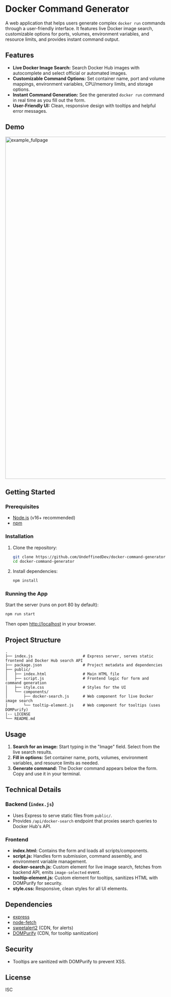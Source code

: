 # Docker Command Generator

A web application that helps users generate complex `docker run` commands through a user-friendly interface. It features live Docker image search, customizable options for ports, volumes, environment variables, and resource limits, and provides instant command output.

## Features

- **Live Docker Image Search:** Search Docker Hub images with autocomplete and select official or automated images.
- **Customizable Command Options:** Set container name, port and volume mappings, environment variables, CPU/memory limits, and storage options.
- **Instant Command Generation:** See the generated `docker run` command in real time as you fill out the form.
- **User-Friendly UI:** Clean, responsive design with tooltips and helpful error messages.

## Demo

<img width="1280" height="1073" alt="example_fullpage" src="https://github.com/user-attachments/assets/766a3583-9829-443f-9079-108272b6b733" />

## Getting Started

### Prerequisites

- [Node.js](https://nodejs.org/) (v16+ recommended)
- [npm](https://www.npmjs.com/)

### Installation

1. Clone the repository:
   ```bash
   git clone https://github.com/UndeffinedDev/docker-command-generator.git
   cd docker-command-generator
   ```

2. Install dependencies:
   ```bash
   npm install
   ```

### Running the App

Start the server (runs on port 80 by default):

```bash
npm run start
```

Then open [http://localhost](http://localhost) in your browser.

## Project Structure

```
.
├── index.js                      # Express server, serves static frontend and Docker Hub search API
├── package.json                  # Project metadata and dependencies
├── public/
│   ├── index.html                # Main HTML file
│   ├── script.js                 # Frontend logic for form and command generation
│   ├── style.css                 # Styles for the UI
│   └── components/
│       ├── docker-search.js      # Web component for live Docker image search
│       └── tooltip-element.js    # Web component for tooltips (uses DOMPurify)
|-- LICENSE
└── README.md
```

## Usage

1. **Search for an image:** Start typing in the "Image" field. Select from the live search results.
2. **Fill in options:** Set container name, ports, volumes, environment variables, and resource limits as needed.
3. **Generate command:** The Docker command appears below the form. Copy and use it in your terminal.

## Technical Details

### Backend (`index.js`)

- Uses Express to serve static files from `public/`.
- Provides `/api/docker-search` endpoint that proxies search queries to Docker Hub's API.

### Frontend

- **index.html:** Contains the form and loads all scripts/components.
- **script.js:** Handles form submission, command assembly, and environment variable management.
- **docker-search.js:** Custom element for live image search, fetches from backend API, emits `image-selected` event.
- **tooltip-element.js:** Custom element for tooltips, sanitizes HTML with DOMPurify for security.
- **style.css:** Responsive, clean styles for all UI elements.

## Dependencies

- [express](https://www.npmjs.com/package/express)
- [node-fetch](https://www.npmjs.com/package/node-fetch)
- [sweetalert2](https://sweetalert2.github.io/) (CDN, for alerts)
- [DOMPurify](https://github.com/cure53/DOMPurify) (CDN, for tooltip sanitization)

## Security

- Tooltips are sanitized with DOMPurify to prevent XSS.

## License

ISC

